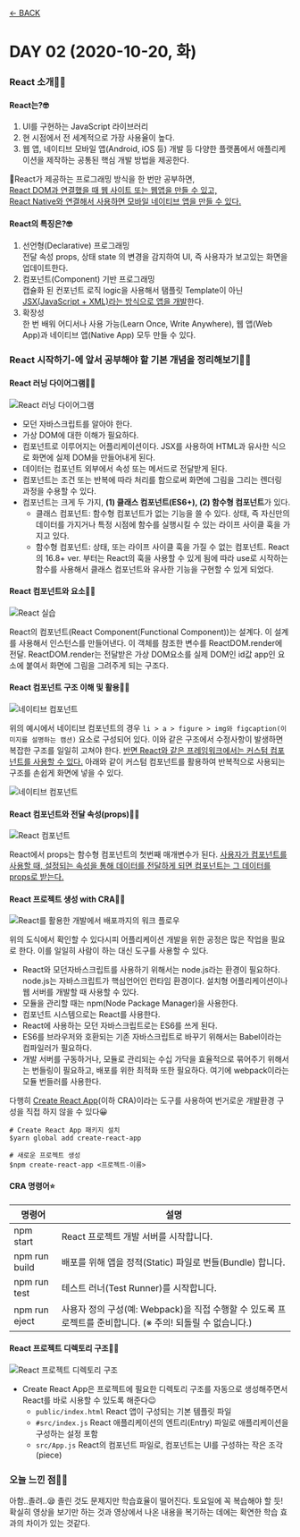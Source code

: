 [← BACK](./README.md)

# DAY 02 (2020-10-20, 화) 

### React 소개🤸‍♀️

#### React는?🤓 
1. UI를 구현하는 JavaScript 라이브러리 
2. 현 시점에서 전 세계적으로 가장 사용율이 높다. 
3. 웹 앱, 네이티브 모바일 앱(Android, iOS 등) 개발 등 다양한 플랫폼에서 애플리케이션을 제작하는 공통된 핵심 개발 방법을 제공한다.  
  
🤖React가 제공하는 프로그래밍 방식을 한 번만 공부하면,  
<ins>React DOM과 연결했을 때 웹 사이트 또는 웹앱을 만들 수 있고,</ins>  
<ins>React Native와 연결해서 사용하면 모바일 네이티브 앱을 만들 수 있다.</ins> 
  
  
#### React의 특징은?🤓
1. 선언형(Declarative) 프로그래밍  
전달 속성 props, 상태 state 의 변경을 감지하여 UI, 즉 사용자가 보고있는 화면을 업데이트한다.
2. 컴포넌트(Component) 기반 프로그래밍  
캡슐화 된 컨포넌트 로직 logic을 사용해서 탬플릿 Template이 아닌 <ins>JSX(JavaScript + XML)라는 방식으로 앱을 개발</ins>한다. 
3. 확장성  
한 번 배워 어디서나 사용 가능(Learn Once, Write Anywhere), 웹 앱(Web App)과 네이티브 앱(Native App) 모두 만들 수 있다.  
  
  
### React 시작하기-에 앞서 공부해야 할 기본 개념을 정리해보기🤸‍♀️

#### React 러닝 다이어그램🤸‍♀️
![React 러닝 다이어그램](./assets/week01_tue01.jpg "React 러닝 다이어그램")  
  
+ 모던 자바스크립트를 알아야 한다.
+ 가상 DOM에 대한 이해가 필요하다.
+ 컴포넌트로 이루어지는 어플리케이션이다. JSX를 사용하여 HTML과 유사한 식으로 화면에 실제 DOM을 만들어내게 된다.
+ 데이터는 컴포넌트 외부에서 속성 또는 메서드로 전달받게 된다.
+ 컴포넌트는 조건 또는 반복에 따라 처리를 함으로써 화면에 그림을 그리는 렌더링 과정을 수용할 수 있다.
+ 컴포넌트는 크게 두 가지, **(1) 클래스 컴포넌트(ES6+), (2) 함수형 컴포넌트**가 있다.
    - 클래스 컴포넌트: 함수형 컴포넌트가 없는 기능을 쓸 수 있다. 상태, 즉 자신만의 데이터를 가지거나 특정 시점에 함수를 실행시킬 수 있는 라이프 사이클 훅을 가지고 있다. 
    - 함수형 컴포넌트: 상태, 또는 라이프 사이클 훅을 가질 수 없는 컴포넌트. React의 16.8+ ver. 부터는 React의 훅을 사용할 수 있게 됨에 따라 use로 시작하는 함수를 사용해서 클래스 컴포넌트와 유사한 기능을 구현할 수 있게 되었다. 

#### React 컴포넌트와 요소🤸‍♀️
![React 실습](./assets/week01_tue02.png "React 실습")
    
React의 컴포넌트(React Component(Functional Component))는 설계다. 이 설계를 사용해서 인스턴스를 만들어낸다.
이 객체를 참조한 변수를 ReactDOM.render에 전달. ReactDOM.render는 전달받은 가상 DOM요소를 실제 DOM인 id값 app인 요소에 붙여서 화면에 그림을 그려주게 되는 구조다.

#### React 컴포넌트 구조 이해 및 활용🤸‍♀️
![네이티브 컴포넌트](./assets/week01_tue03.png "네이티브 컴포넌트")  
  
위의 예시에서 네이티브 컴포넌트의 경우 `li > a > figure > img와 figcaption(이미지를 설명하는 캠션)` 요소로 구성되어 있다. 이와 같은 구조에서 수정사항이 발생하면 복잡한 구조를 일일히 고쳐야 한다.  <ins>반면 React와 같은 프레임워크에서는 커스텀 컴포넌트를 사용할 수 있다.</ins> 아래와 같이 커스텀 컴포넌트를 활용하여 반복적으로 사용되는 구조를 손쉽게 화면에 넣을 수 있다.
  
![네이티브 컴포넌트](./assets/week01_tue04.png "네이티브 컴포넌트") 

#### React 컴포넌트와 전달 속성(props)🤸‍♀️
![React 컴포넌트](./assets/week01_tue05.png "React 컴포넌트") 
  
React에서 props는 함수형 컴포넌트의 첫번째 매개변수가 된다. <ins>사용자가 컴포넌트를 사용할 때, 설정되는 속성을 통해 데이터를 전달하게 되면 컴포넌트는 그 데이터를 props로 받는다.</ins> 

#### React 프로젝트 생성 with CRA🤸‍♀️
![React를 활용한 개발에서 배포까지의 워크 플로우](./assets/week01_tue06.png "React를 활용한 개발에서 배포까지의 워크 플로우") 
  
위의 도식에서 확인할 수 있다시피 어플리케이션 개발을 위한 공정은 많은 작업을 필요로 한다. 이를 일일히 사람이 하는 대신 도구를 사용할 수 있다.   
+ React와 모던자바스크립트를 사용하기 위해서는 node.js라는 환경이 필요하다. node.js는 자바스크립트가 핵심언어인 런타임 환경이다. 설치형 어플리케이션이나 웹 서버를 개발할 때 사용할 수 있다.   
+ 모듈을 관리할 때는 npm(Node Package Manager)을 사용한다.   
+ 컴포넌트 시스템으로는 React를 사용한다.  
+ React에 사용하는 모던 자바스크립트로는 ES6를 쓰게 된다.  
+ ES6를 브라우저와 호환되는 기존 자바스크립트로 바꾸기 위해서는 Babel이라는 컴파일러가 필요하다.  
+ 개발 서버를 구동하거나, 모듈로 관리되는 수십 가닥을 효율적으로 묶어주기 위해서는 번들링이 필요하고, 배포를 위한 최적화 또한 필요하다. 여기에 webpack이라는 모듈 번들러를 사용한다.

다행히 [Create React App](https://create-react-app.dev/)(이하 CRA)이라는 도구를 사용하여 번거로운 개발환경 구성을 직접 하지 않을 수 있다😀  
  
```
# Create React App 패키지 설치
$yarn global add create-react-app

# 새로운 프로젝트 생성
$npm create-react-app <프로젝트-이름>
```
  
#### CRA 명령어⭐
| 명령어 | 설명 |
| ------------- | ------------- |
| npm start  | React 프로젝트 개발 서버를 시작합니다.  |
| npm run build  | 배포를 위해 앱을 정적(Static) 파일로 번들(Bundle) 합니다.  |
| npm run test  | 테스트 러너(Test Runner)를 시작합니다. |
| npm run eject | 사용자 정의 구성(예: Webpack)을 직접 수행할 수 있도록 프로젝트를 준비합니다. (※ 주의! 되돌릴 수 없습니다.) |


#### React 프로젝트 디렉토리 구조🤸‍♀️
![React 프로젝트 디렉토리 구조](./assets/week01_tue07.png "React 프로젝트 디렉토리 구조") 
  
+ Create React App은 프로젝트에 필요한 디렉토리 구조를 자동으로 생성해주면서 React를 바로 시용할 수 있도록 해준다😉
    - `public/index.html` React 앱이 구성되는 기본 템플릿 파일
    - `#src/index.js` React 애플리케이션의 엔트리(Entry) 파일로 애플리케이션을 구성하는 설정 포함
    - `src/App.js` React의 컴포넌트 파일로, 컴포넌트는 UI를 구성하는 작은 조각(piece)


### 오늘 느낀 점🤸‍♀️
아함..졸려..😪 졸린 것도 문제지만 학습효율이 떨어진다. 토요일에 꼭 복습해야 할 듯! 확실히 영상을 보기만 하는 것과 영상에서 나온 내용을 복기하는 데에는 확연한 학습 효과의 차이가 있는 것같다. 